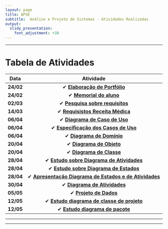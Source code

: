 ```yaml
---
layout: page
title: APSE
subtitle:  Análise e Projeto de Sistemas - Atividades Realizadas
output:
  slidy_presentation:
    font_adjustment: +30
---
```

---

# Tabela de Atividades

| **Data**    | **Atividade**      |
| ------- |:--------------------------------------------------------------------------------------------:| 
| **24/02**   | ✔ **[Elaboração de Portfólio](https://giovannafantacini.github.io/giovannafantacini.io/)**|
| **24/02**   | ✔ **[Memorial do aluno](https://giovannafantacini.github.io/giovannafantacini.io/aboutme/)**|
| **02/03**   | ✔ **[Pesquisa sobre requisitos](Atividades/Requisitos.pdf)**|
| **14/03**   | ✔ **[Requisistos Receita Médica](https://docs.google.com/document/d/17w2iCt25jdSfD3fOOLtCA8yoCzZwHB1c9ZCQX_UrwFY/edit)**|
| **06/04**   | ✔ **[Diagrama de Caso de Uso](https://docs.google.com/document/d/10yKP2XiJFviRA-jOnXl1KFuf1LWa_1B0MvyDw1tzako/edit?usp=sharing)**|
| **06/04**   | ✔ **[Especificação dos Casos de Uso](https://docs.google.com/document/d/1O8iXkl4P6KlN44eZKUuuZZqS6fnWuIYJChssNbeUrjc/edit?usp=sharing)**|
| **06/04**   | ✔ **[Diagrama de Domínio](https://docs.google.com/document/d/1ffnylOiWnYWIs7UQR2NoTzmizPeWPA47Trwa--QpogY/edit?usp=sharing)**|
| **20/04**   | ✔ **[Diagrama de Objeto](https://docs.google.com/document/d/1DltzRUSYV90QyMGR3z0pnKa3TWbyIPy--VO8v7uZeDY/edit?usp=sharing)**|
| **20/04**   | ✔ **[Diagrama de Classe](https://docs.google.com/document/d/12vthy9ZPtP9_1GL6VB4korrS87HuWsfDhZg2aK5PaCE/edit?usp=sharing)**|
| **28/04**   | ✔ **[Estudo sobre Diagrama de Atividades](Atividades/DiagramaDeAtividades.pdf)**|
| **28/04**   | ✔ **[Estudo sobre Diagrama de Estados](Atividades/DiagramaDeEstados.pdf)**|
| **28/04**   | ✔ **[Apresentação Diagrama de Estados e de Atividades](Atividades/ApresentacaoDiagramas.pdf)**|
| **30/04**   | ✔ **[Diagrama de Atividades](https://docs.google.com/document/d/1tIoDNZKU67gI91BvVl-xFEkmgZMa1f-sZYW0vVEHxmY/edit?usp=sharing)**|
| **05/05**   | ✔ **[Projeto de Dados](https://docs.google.com/document/d/1X4F-6k5bEo054kr_ldZHR3M4FXMQJktwWasQKKNfuBQ/edit?usp=sharing)**|
| **12/05**   | ✔ **[Estudo diagrama de classe de projeto](Atividades/DiagramaDeClasseDeProjeto.pdf)**|
| **12/05**   | ✔ **[Estudo diagrama de pacote](Atividades/DiagramadePacote.pdf)**|

---


---

